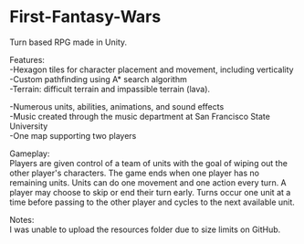 # First-Fantasy-Wars

Turn based RPG made in Unity.  

Features:  
-Hexagon tiles for character placement and movement, including verticality    
-Custom pathfinding using A* search algorithm  
-Terrain: difficult terrain and impassible terrain (lava).  

-Numerous units, abilities, animations, and sound effects  
-Music created through the music department at San Francisco State University  
-One map supporting two players  

Gameplay:  
Players are given control of a team of units with the goal of wiping out the other player's characters. The game ends when one player has no remaining units. Units can do one movement and one action every turn. A player may choose to skip or end their turn early. Turns occur one unit at a time before passing to the other player and cycles to the next available unit.

Notes:  
I was unable to upload the resources folder due to size limits on GitHub.
